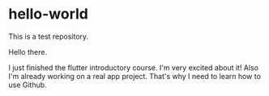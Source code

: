 # hello-world
This is a test repository.

Hello there.

I just finished the flutter introductory course. 
I'm very excited about it! 
Also I'm already working on a real app project.
That's why I need to learn how to use Github.
